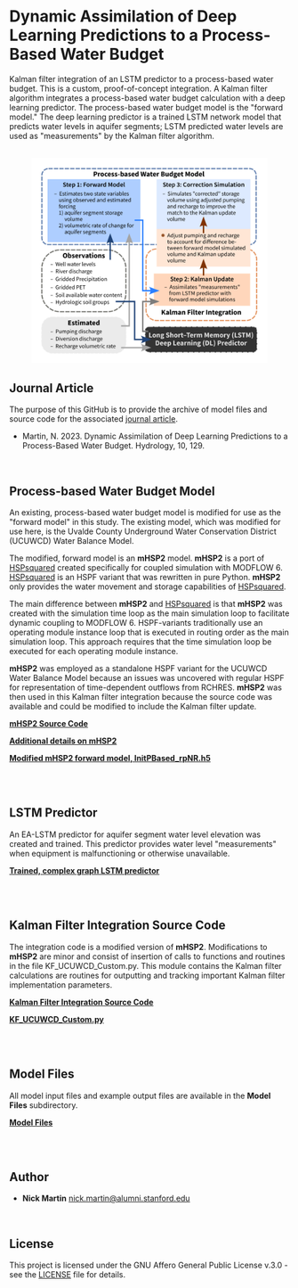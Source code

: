 # Dynamic Assimilation of Deep Learning Predictions to a Process-Based Water Budget

Kalman filter integration of an LSTM predictor to a process-based water budget. This is a custom, 
proof-of-concept integration. A Kalman filter algorithm integrates a process-based water budget 
calculation with a deep learning predictor. The process-based water budget model is the "forward
model." The deep learning predictor is a trained LSTM network model that predicts water levels
in aquifer segments; LSTM predicted water levels are used as "measurements" by the Kalman filter
algorithm.  
<br/>
<figure>
    <img src="/assets/GA_KF-DA.png"
         width="800"
         alt="Graphical Abstract">
</figure>

## Journal Article

The purpose of this GitHub is to provide the archive of model files and source code for the 
associated [journal article](https://doi.org/10.3390/hydrology10060129).  

* Martin, N. 2023. Dynamic Assimilation of Deep Learning Predictions to a Process-Based Water Budget. Hydrology, 10, 129.
<br/>

## Process-based Water Budget Model

An existing, process-based water budget model is modified for use as the "forward model" in this
study. The existing model, which was modified for use here, is the Uvalde County Underground Water
Conservation District (UCUWCD) Water Balance Model.  

The modified, forward model is an **mHSP2** model. **mHSP2** is a port of 
[HSPsquared](https://github.com/respec/HSPsquared) created specifically for coupled simulation 
with MODFLOW 6. [HSPsquared](https://github.com/respec/HSPsquared) is an HSPF variant that 
was rewritten in pure Python. **mHSP2** only provides the water movement and storage 
capabilities of [HSPsquared](https://github.com/respec/HSPsquared).  

The main difference between **mHSP2** and [HSPsquared](https://github.com/respec/HSPsquared) 
is that **mHSP2** was created with the simulation time loop as 
the main simulation loop to facilitate dynamic coupling to MODFLOW 6. 
HSPF-variants traditionally use an operating module instance loop that 
is executed in routing order as the main simulation loop. This approach 
requires that the time simulation loop be executed for each operating 
module instance.  

**mHSP2** was employed as a standalone HSPF variant for the UCUWCD Water Balance Model because
an issues was uncovered with regular HSPF for representation of time-dependent outflows from
RCHRES. **mHSP2** was then used in this Kalman filter integration because the source code was
available and could be modified to include the Kalman filter update.  

[**mHSP2 Source Code**](https://github.com/nmartin198/mHSP2)

[**Additional details on mHSP2**](https://nmartin198.github.io/pyHS2MF6/mHSP2.html)

[**Modified mHSP2 forward model, InitPBased_rpNR.h5**](https://github.com/nmartin198/kfint_watbudg_lstm/tree/main/Model_Files/Original)

<br/><br/>

## LSTM Predictor

An EA-LSTM predictor for aquifer segment water level elevation was created and trained. This predictor provides water level "measurements" when equipment is malfunctioning or otherwise unavailable.

[**Trained, complex graph LSTM predictor**](https://github.com/nmartin198/kfint_watbudg_lstm/tree/main/LSTM_Predictor)

<br/><br/>

## Kalman Filter Integration Source Code

The integration code is a modified version of **mHSP2**. Modifications to **mHSP2** are minor and consist of insertion of calls to functions and routines in the file KF_UCUWCD_Custom.py. This module contains the Kalman filter calculations are routines for outputting and tracking important Kalman filter implementation parameters.

[**Kalman Filter Integration Source Code**](https://github.com/nmartin198/kfint_watbudg_lstm/tree/main/KF_mHSP2)

[**KF_UCUWCD_Custom.py**](https://github.com/nmartin198/kfint_watbudg_lstm/tree/main/KF_mHSP2/KF_UCUWCD_Custom.py)

<br/><br/>

## Model Files

All model input files and example output files are available in the **Model Files** subdirectory.

[**Model Files**](https://github.com/nmartin198/kfint_watbudg_lstm/tree/main/Model_Files)

<br/><br/>

## Author

* **Nick Martin** nick.martin@alumni.stanford.edu
<br/>

## License

This project is licensed under the GNU Affero General Public License v.3.0 - see the [LICENSE](LICENSE) file for details.
<br/>
